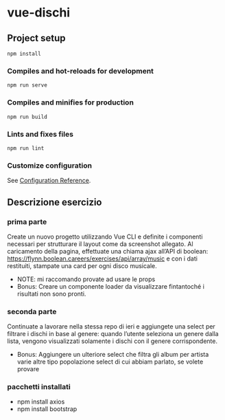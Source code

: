 # vue-dischi

## Project setup
```
npm install
```

### Compiles and hot-reloads for development
```
npm run serve
```

### Compiles and minifies for production
```
npm run build
```

### Lints and fixes files
```
npm run lint
```

### Customize configuration
See [Configuration Reference](https://cli.vuejs.org/config/).

## Descrizione esercizio
### prima parte
Create un nuovo progetto utilizzando Vue CLI
e definite i componenti necessari per strutturare il layout come da screenshot allegato.
Al caricamento della pagina, effettuate una chiama ajax all’API di boolean: https://flynn.boolean.careers/exercises/api/array/music
e con i dati restituiti, stampate una card per ogni disco musicale.
- NOTE:
mi raccomando provate ad usare le props
- Bonus:
Creare un componente loader da visualizzare fintantoché i risultati non sono pronti.

### seconda parte
Continuate a lavorare nella stessa repo di ieri e aggiungete una select per filtrare i dischi in base al genere:
quando l’utente seleziona un genere dalla lista, vengono visualizzati solamente i dischi con il genere corrispondente.
- Bonus:
Aggiungere un ulteriore select che filtra gli album per artista
varie altre tipo popolazione select di cui abbiam parlato, se volete provare

### pacchetti installati
- npm install axios
- npm install bootstrap
